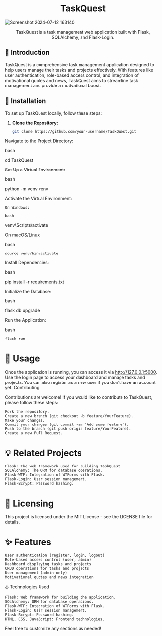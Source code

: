 <div align="center">
<h1>TaskQuest</h1>
</div>

![Screenshot 2024-07-12 163140](https://github.com/user-attachments/assets/2d020eb9-e17c-47e1-84f4-b562465b9a39)

<div align="center">
<p>TaskQuest is a task management web application built with Flask, SQLAlchemy, and Flask-Login.</p>
</div>


## :blue_book: Introduction

TaskQuest is a comprehensive task management application designed to help users manage their tasks and projects effectively. With features like user authentication, role-based access control, and integration of motivational quotes and news, TaskQuest aims to streamline task management and provide a motivational boost.

## :open_file_folder: Installation

To set up TaskQuest locally, follow these steps:

1. **Clone the Repository:**

   ```bash
   git clone https://github.com/your-username/TaskQuest.git

Navigate to the Project Directory:

bash

cd TaskQuest

Set Up a Virtual Environment:

bash

python -m venv venv

Activate the Virtual Environment:

    On Windows:

    bash

venv\Scripts\activate

On macOS/Linux:

bash

    source venv/bin/activate

Install Dependencies:

bash

pip install -r requirements.txt

Initialize the Database:

bash

flask db upgrade

Run the Application:

bash

    flask run

# :flashlight: Usage

Once the application is running, you can access it via http://127.0.0.1:5000. Use the login page to access your dashboard and manage tasks and projects. You can also register as a new user if you don’t have an account yet.
Contributing

Contributions are welcome! If you would like to contribute to TaskQuest, please follow these steps:

    Fork the repository.
    Create a new branch (git checkout -b feature/YourFeature).
    Make your changes.
    Commit your changes (git commit -am 'Add some feature').
    Push to the branch (git push origin feature/YourFeature).
    Create a new Pull Request.

# :bulb: Related Projects

    Flask: The web framework used for building TaskQuest.
    SQLAlchemy: The ORM for database operations.
    Flask-WTF: Integration of WTForms with Flask.
    Flask-Login: User session management.
    Flask-Bcrypt: Password hashing.

# :page_with_curl: Licensing

This project is licensed under the MIT License - see the LICENSE file for details.
# :sparkles: Features

    User authentication (register, login, logout)
    Role-based access control (user, admin)
    Dashboard displaying tasks and projects
    CRUD operations for tasks and projects
    User management (admin-only)
    Motivational quotes and news integration

:hotsprings: Technologies Used

    Flask: Web framework for building the application.
    SQLAlchemy: ORM for database operations.
    Flask-WTF: Integration of WTForms with Flask.
    Flask-Login: User session management.
    Flask-Bcrypt: Password hashing.
    HTML, CSS, JavaScript: Frontend technologies.


Feel free to customize any sections as needed!
